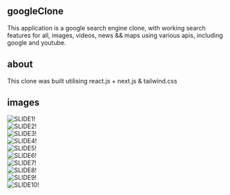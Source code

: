 ## googleClone
This application is a google search engine clone, with working search features for all, images, videos, news && maps using various apis, including google and youtube.

## about
This clone was built utilising react.js + next.js & tailwind.css

## images
![SLIDE1!](https://user-images.githubusercontent.com/81460374/149616294-251d0605-322f-4008-831c-bec31d0d95ba.png)
<br>
![SLIDE2!](https://user-images.githubusercontent.com/81460374/149616296-fd5bdfd6-29e2-467e-899a-6683f423d1b0.png)
<br>
![SLIDE3!](https://user-images.githubusercontent.com/81460374/149616300-cf9640f9-b3d6-4571-a2e1-4fe71ff7c7f1.png)
<br>
![SLIDE4!](https://user-images.githubusercontent.com/81460374/149719071-ec391aae-9afa-433c-a0dc-b5ce1b41ac1c.png)
<br>
![SLIDE5!](https://user-images.githubusercontent.com/81460374/149719112-be06125e-9db1-40b8-89a0-fb4b5d9a130d.png)
<br>
![SLIDE6!](https://user-images.githubusercontent.com/81460374/149719134-0beab819-7624-47c9-b00c-f9653e51135a.png)
<br>
![SLIDE7!](https://user-images.githubusercontent.com/81460374/149719158-03e34e40-cde1-4160-a353-d3d8a8179567.png)
<br>
![SLIDE8!](https://user-images.githubusercontent.com/81460374/149719189-f5fcb158-aec9-44a0-9f41-bc06e2130e17.png)
<br>
![SLIDE9!](https://user-images.githubusercontent.com/81460374/149719228-8f7da271-0a19-46ec-ab99-60ab2067a809.png)
<br>
![SLIDE10!](https://user-images.githubusercontent.com/81460374/149719269-eb03169d-ba21-4abf-b3a8-1a83b7ad3ac1.png)
